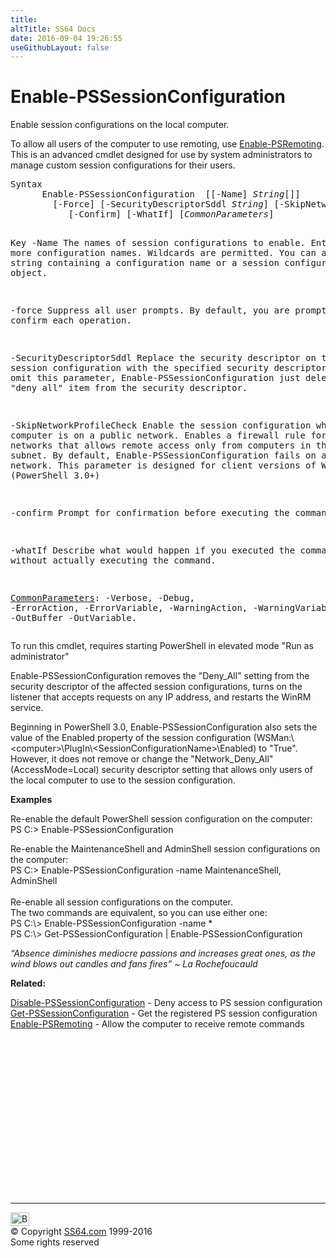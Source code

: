 ```yaml
---
title:
altTitle: SS64 Docs
date: 2016-09-04 19:26:55
useGithubLayout: false
---
```

<!-- #BeginLibraryItem "/Library/head_ps.lbi" --><!-- #EndLibraryItem --><h1>Enable-PSSessionConfiguration</h1> 
<p>Enable session configurations on the local computer.</p>
<p>To allow all users of the computer to use remoting, use <span class="code"><a href="enable-psremoting.html">Enable-PSRemoting</a></span>. 
This is an advanced cmdlet designed for use by system administrators to manage custom session configurations for their users.</p>
<pre>Syntax
      Enable-PSSessionConfiguration  [[-Name] <i>String</i>[]]
        [-Force] [-SecurityDescriptorSddl <i>String</i>] [-SkipNetworkProfileCheck]
           [-Confirm] [-WhatIf] [<i>CommonParameters</i>]

Key
   -Name
       The names of session configurations to enable.
       Enter one or more configuration names. Wildcards are permitted.
       You can also pipe a string containing a configuration name or a session configuration object.

   -force
       Suppress all user prompts.
       By default, you are prompted to confirm each operation.

   -SecurityDescriptorSddl
       Replace the security descriptor on the session configuration with the specified security
       descriptor. If you omit this parameter, Enable-PSSessionConfiguration just deletes the
       "deny all" item from the security descriptor.

   -SkipNetworkProfileCheck
       Enable the session configuration when the computer is on a public network.
       Enables a firewall rule for public networks that allows remote access  only from computers in
       the same local subnet. By default, Enable-PSSessionConfiguration fails on a public network.
       This parameter is designed for client versions of Windows. (PowerShell 3.0+)

   -confirm
       Prompt for confirmation before executing the command.

   -whatIf
       Describe what would happen if you executed the command without actually
       executing the command.

   <a href="common.html">CommonParameters</a>:
       -Verbose, -Debug, -ErrorAction, -ErrorVariable, -WarningAction, -WarningVariable,
       -OutBuffer -OutVariable.</pre>
<p> To run this cmdlet, requires starting PowerShell in elevated mode "Run as administrator"</p>
<p><span class="code">Enable-PSSessionConfiguration</span> removes the "Deny_All" setting from the security descriptor of the affected session      configurations, turns on the listener that accepts requests on any IP address, and restarts the WinRM service.      </p>
<p>Beginning in  PowerShell 3.0, <span class="code">Enable-PSSessionConfiguration</span> also sets the value of the Enabled property of      the session configuration (WSMan:\&lt;computer&gt;\PlugIn\&lt;SessionConfigurationName&gt;\Enabled) to "True". However,       it does not remove or change the "Network_Deny_All" (AccessMode=Local) security      descriptor setting that allows only users of the local computer to use to the session configuration.</p>
<p> <b>Examples</b></p>
<p>Re-enable the default PowerShell  session configuration on the computer:<br>
<span class="code">PS C:&gt; Enable-PSSessionConfiguration</span></p>
<p>Re-enable the MaintenanceShell and AdminShell session configurations on the computer:<br>
<span class="code">PS C:&gt; Enable-PSSessionConfiguration -name MaintenanceShell, AdminShell</span><br>
<br>
Re-enable all session configurations on the computer. <br>
The two commands are equivalent, so you can use either one:<br>
<span class="code">PS C:\&gt; Enable-PSSessionConfiguration -name *<br>
PS C:\&gt; Get-PSSessionConfiguration | Enable-PSSessionConfiguration</span></p>
<p class="quote"><i>“Absence diminishes mediocre passions and increases great ones, as the wind blows out candles and fans fires” ~ La Rochefoucauld</i></p>
<p><b>Related:</b></p>
<p>  <a href="disable-pssessionconfiguration.html">Disable-PSSessionConfiguration</a> - Deny access to PS session configuration<a href="get-pssessionconfiguration.html"><br>
Get-PSSessionConfiguration</a> - Get the registered PS session configuration<br>
<a href="enable-psremoting.html">Enable-PSRemoting</a> - Allow the computer to receive remote commands</p>
<!-- #BeginLibraryItem "/Library/foot_ps.lbi" --><p>
<!-- PowerShell300 -->
<ins class="adsbygoogle" style="display:inline-block;width:300px;height:250px" data-ad-client="ca-pub-6140977852749469" data-ad-slot="6253539900"></ins>
<script>
(adsbygoogle = window.adsbygoogle || []).push({});
</script></p>
<hr>
<div id="bl" class="footer"><a href="enable-pssessionconfiguration.html#"><img src="../images/top.png" width="30" height="22" alt="Back to the Top"></a></div>
<div id="br" class="footer, tagline">© Copyright <a href="http://ss64.com/">SS64.com</a> 1999-2016<br>
Some rights reserved</div><!-- #EndLibraryItem -->

